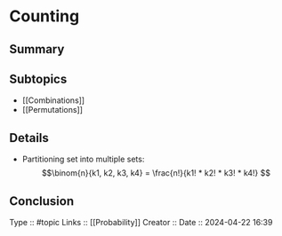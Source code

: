 # Counting

## Summary

## Subtopics
- [[Combinations]]
- [[Permutations]]
## Details

- Partitioning set into multiple sets:
	$$\binom{n}{k1, k2, k3, k4} = \frac{n!}{k1! * k2! * k3! * k4!} $$ 
## Conclusion


Type :: #topic
Links :: [[Probability]]
Creator ::
Date ::  2024-04-22 16:39
